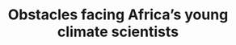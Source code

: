 ---
title: "Obstacles facing Africa’s young climate scientists"
citation: "Dike, V.N., Addi, M., Andang’o, H.A., Attig, B.F., Barimalala, R., Diasso, U.J., Du Plessis, M., Lamine, S., Mongwe, P.N., Zaroug, M. and Ochanda, V.K., 2018. Obstacles facing Africa’s young climate scientists. Nature Climate Change, 8(6), pp.447-449."
doi: "https://doi.org/10.1038/s41558-018-0178-x" 
category: manuscripts
---
